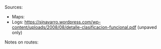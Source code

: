 Sources:
* Maps: 
* Logs: https://sjnavarro.wordpress.com/wp-content/uploads/2008/08/detalle-clasificacion-funcional.pdf (unpaved only)

Notes on routes:
